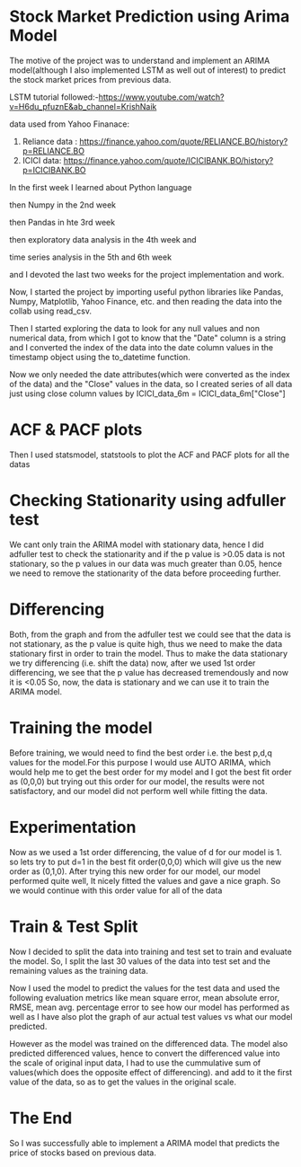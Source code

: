 # Stock Market Prediction using Arima Model

The motive of the project was to understand and implement an ARIMA model(although I also implemented LSTM as well out of interest) to predict the stock market prices from previous data.

LSTM tutorial followed:-https://www.youtube.com/watch?v=H6du_pfuznE&ab_channel=KrishNaik

data used from Yahoo Finanace:
1. Reliance data : https://finance.yahoo.com/quote/RELIANCE.BO/history?p=RELIANCE.BO
2. ICICI data: https://finance.yahoo.com/quote/ICICIBANK.BO/history?p=ICICIBANK.BO

In the first week I learned about Python language

then Numpy in the 2nd week

then Pandas in hte 3rd week

then exploratory data analysis in the 4th week and

time series analysis in the 5th and 6th week

and I devoted the last two weeks for the project implementation and work.


Now, I started the project by importing useful python libraries like Pandas, Numpy, Matplotlib, Yahoo Finance, etc. and then reading the data into the collab using read_csv.

Then I started exploring the data to look for any null values and non numerical data, from which I got to know that the "Date" column is a string and I converted the index of the data into 
the date column values in the timestamp object using the to_datetime function.

Now we only needed the date attributes(which were converted as the index of the data) and the "Close" values in the data, so I created series of all data just using close column values by ICICI_data_6m = ICICI_data_6m["Close"]

# ACF & PACF plots
Then I used statsmodel, statstools to plot the ACF and PACF plots for all the datas

# Checking Stationarity using adfuller test
We cant only train the ARIMA model with stationary data, hence I did adfuller test to check the stationarity and if the p value is >0.05 data is not stationary, so the p values in our data was much greater than 0.05, hence we need to remove the stationarity of the data before proceeding further.

# Differencing
Both, from the graph and from the adfuller test we could see that the data is not stationary, as the p value is quite high, thus we need to make the data stationary first in order to train the model.
Thus to make the data stationary we try differencing (i.e. shift the data) 
now, after we used 1st order differencing, we see that the p value has decreased tremendously and now it is <0.05 So, now, the data is stationary and we can use it to train the ARIMA model.

# Training the model
Before training, we would need to find the best order i.e. the best p,d,q values for the model.For this purpose I would use AUTO ARIMA, which would help me to get the best order for my model and I got the best fit order as (0,0,0) but trying out this order for our model, the results were not satisfactory, and our model did not perform well while fitting the data.

# Experimentation
Now as we used a 1st order differencing, the value of d for our model is 1. so lets try to put d=1 in the best fit order(0,0,0) which will give us the new order as (0,1,0). After trying this new order for our model, our model performed quite well, It nicely fitted the values and gave a nice graph. So we would continue with this order value for all of the data

# Train & Test Split
Now I decided to split the data into training and test set to train and evaluate the model.
So, I split the last 30 values of the data into test set and the remaining values as the training data.

Now I used the model to predict the values for the test data and used the following evaluation metrics like mean square error, mean absolute error, RMSE, mean avg. percentage error to see how our model has performed as well as I have also plot the graph of aur actual test values vs what our model predicted.

However as the model was trained on the differenced data. The model also predicted differenced values, hence to convert the differenced value into the scale of original input data, I had to use the cummulative sum of values(which does the opposite effect of differencing). and add to it the first value of the data, so as to get the values in the original scale.

# The End
So I was successfully able to implement a ARIMA model that predicts the price of stocks based on previous data.





